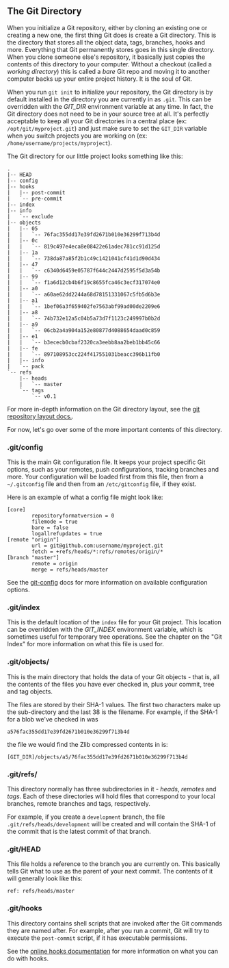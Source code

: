 <!--
SPDX-FileCopyrightText: 2008 - 2010 Geoffrey Grosenbach <boss@topfunky.com>
SPDX-FileCopyrightText: 2008 Scott Chacon <schacon@gmail.com>

SPDX-License-Identifier: CC-BY-SA-3.0
-->

## The Git Directory

When you initialize a Git repository,
either by cloning an existing one or creating a new one,
the first thing Git does is create a Git directory.
This is the directory that stores all the object data,
tags,
branches,
hooks and more.
Everything that Git permanently stores goes in this single directory.
When you clone someone else's repository,
it basically just copies the contents of this directory to your computer.
Without a checkout (called a *working directory*)
this is called a *bare* Git repo
and moving it to another computer backs up your entire project history.
It is the soul of Git.

When you run `git init` to initialize your repository,
the Git directory is by default installed
in the directory you are currently in as `.git`.
This can be overridden with the *GIT_DIR* environment variable at any time.
In fact,
the Git directory does not need to be in your source tree at all.
It's perfectly acceptable to keep all your Git directories in a central place
(ex: `/opt/git/myproject.git`)
and just make sure to set the `GIT_DIR` variable
when you switch projects you are working on
(ex: `/home/username/projects/myproject`).

The Git directory for our little project looks something like this:

```
.
|-- HEAD
|-- config
|-- hooks
|   |-- post-commit
|   `-- pre-commit
|-- index
|-- info
|   `-- exclude
|-- objects
|   |-- 05
|   |   `-- 76fac355dd17e39fd2671b010e36299f713b4d
|   |-- 0c
|   |   `-- 819c497e4eca8e08422e61adec781cc91d125d
|   |-- 1a
|   |   `-- 738da87a85f2b1c49c1421041cf41d1d90d434
|   |-- 47
|   |   `-- c6340d6459e05787f644c2447d2595f5d3a54b
|   |-- 99
|   |   `-- f1a6d12cb4b6f19c8655fca46c3ecf317074e0
|   |-- a0
|   |   `-- a60ae62dd2244a68d78151331067c5fb5d6b3e
|   |-- a1
|   |   `-- 1bef06a3f659402fe7563abf99ad00de2209e6
|   |-- a8
|   |   `-- 74b732e12a5c04b5a73d7f1123c249997b0b2d
|   |-- a9
|   |   `-- 06cb2a4a904a152e80877d4088654daad0c859
|   |-- e1
|   |   `-- b3ececb0cbaf2320ca3eebb8aa2beb1bb45c66
|   |-- fe
|   |   `-- 897108953cc224f417551031beacc396b11fb0
|   |-- info
|   `-- pack
`-- refs
    |-- heads
    |   `-- master
    `-- tags
        `-- v0.1
```

For more in-depth information on the Git directory layout,
see the [git repository layout docs.](
https://www.kernel.org/pub/software/scm/git/docs/gitrepository-layout.html).

For now,
let's go over some of the more important contents of this directory.

### .git/config

This is the main Git configuration file.
It keeps your project specific Git options,
such as your remotes,
push configurations,
tracking branches and more.
Your configuration will be loaded first from this file,
then from a `~/.gitconfig` file and then from an `/etc/gitconfig` file,
if they exist.

Here is an example of what a config file might look like:

```
[core]
        repositoryformatversion = 0
        filemode = true
        bare = false
        logallrefupdates = true
[remote "origin"]
        url = git@github.com:username/myproject.git
        fetch = +refs/heads/*:refs/remotes/origin/*
[branch "master"]
        remote = origin
        merge = refs/heads/master
```

See the [git-config](https://www.kernel.org/pub/software/scm/git/docs/git-config.html)
docs for more information on available configuration options.

### .git/index

This is the default location of the `index` file for your Git project.
This location can be overridden with the *GIT_INDEX* environment variable,
which is sometimes useful for temporary tree operations.
See the chapter on the "Git Index"
for more information on what this file is used for.

### .git/objects/

This is the main directory that holds the data of your Git objects - that is,
all the contents of the files you have ever checked in,
plus your commit,
tree and tag objects.

The files are stored by their SHA-1 values.
The first two characters make up the sub-directory
and the last 38 is the filename.
For example,
if the SHA-1 for a blob we've checked in was

```
a576fac355dd17e39fd2671b010e36299f713b4d
```

the file we would find the Zlib compressed contents in is:

```
[GIT_DIR]/objects/a5/76fac355dd17e39fd2671b010e36299f713b4d
```

### .git/refs/

This directory normally has three subdirectories in it - *heads*,
*remotes* and *tags*.
Each of these directories will hold files that correspond to your local branches,
remote branches and tags,
respectively.

For example,
if you create a `development` branch,
the file `.git/refs/heads/development` will be created
and will contain the SHA-1 of the commit
that is the latest commit of that branch.

### .git/HEAD

This file holds a reference to the branch you are currently on.
This basically tells Git what to use as the parent of your next commit.
The contents of it will generally look like this:

```
ref: refs/heads/master
```

### .git/hooks

This directory contains shell scripts
that are invoked after the Git commands they are named after.
For example,
after you run a commit,
Git will try to execute the `post-commit` script,
if it has executable permissions.

See the [online hooks documentation](
https://www.kernel.org/pub/software/scm/git/docs/githooks.html)
for more information on what you can do with hooks.
